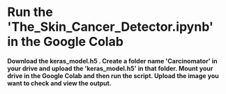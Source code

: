 # Run the 'The_Skin_Cancer_Detector.ipynb' in the Google Colab

**Download the keras_model.h5 .
Create a folder name 'Carcinomator' in your drive and upload the 'keras_model.h5' in that folder.
Mount your drive in the Google Colab and then run the script.
Upload the image you want to check and view the output.**
